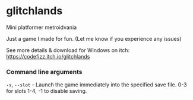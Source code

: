 # glitchlands
 Mini platformer metroidvania

Just a game I made for fun. (Let me know if you experience any issues)

See more details & download for Windows on itch: https://codefizz.itch.io/glitchlands


### Command line arguments

`-s`, `--slot` - Launch the game immediately into the specified save file. 0-3 for slots 1-4, -1 to disable saving.
